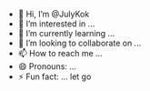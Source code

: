 - 👋 Hi, I’m @JulyKok
- 👀 I’m interested in ...
- 🌱 I’m currently learning ...
- 💞️ I’m looking to collaborate on ...
- 📫 How to reach me ...
- 😄 Pronouns: ...
- ⚡ Fun fact: ...
let go
<!---
JulyKok/JulyKok is a ✨ special ✨ repository because its `README.md` (this file) appears on your GitHub profile.
You can click the Preview link to take a look at your changes.
--->
